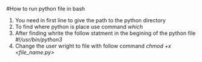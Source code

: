 #How to run python file in bash

1. You need in first line to give the path to the python directory
2. To find where python is place use command *which* 
3. After finding whrite the follow statment in the begining of the python file *#!/usr/bin/python3*
4. Change the user wright to file with follow command *chmod +x <file_name.py>*
